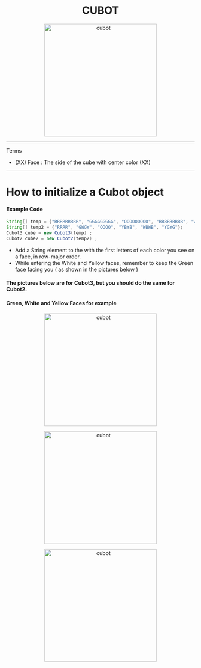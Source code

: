 <h1 align="center">CUBOT</h1>

<p align="center">
  <img width="300" src="https://cdn.discordapp.com/attachments/812010624301269012/846043080104607744/output-onlinepngtools.png" alt="cubot">
</p>
<hr> 

Terms 
* (XX) Face : The side of the cube with center color (XX) 

<hr> 

# How to initialize a Cubot object

#### Example Code 

```java
String[] temp = {"RRRRRRRRR", "GGGGGGGGG", "OOOOOOOOO", "BBBBBBBBB", "WWWWWWWWW", "YYYYYYYYY"}; 
String[] temp2 = {"RRRR", "GWGW", "OOOO", "YBYB", "WBWB", "YGYG"};
Cubot3 cube = new Cubot3(temp) ; 
Cubot2 cube2 = new Cubot2(temp2) ; 
``` 
* Add a String element to the <temp> with the first letters of each color you see on a face, in row-major order. 
* While entering the White and Yellow faces, remember to keep the Green face facing you ( as shown in the pictures below ) 
  
#### The pictures below are for Cubot3, but you should do the same for Cubot2. 
#### Green, White and Yellow Faces for example 
<p align="center">
  <img width="300" src="https://cdn.discordapp.com/attachments/812010624301269012/846018771907117086/Untitled_design.png" alt="cubot">
</p>
<p align="center">
  <img width="300" src="https://cdn.discordapp.com/attachments/812010624301269012/846045567205638175/Untitled_design_1.png" alt="cubot">
</p>
<p align="center">
  <img width="300" src="https://cdn.discordapp.com/attachments/812010624301269012/846039736976277556/greenyellow.png" alt="cubot">
</p>

